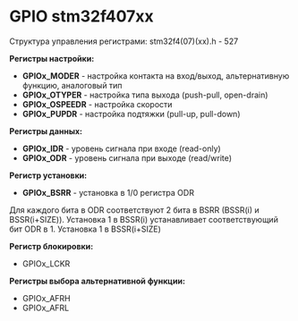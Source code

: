 # GPIO stm32f407xx

Структура управления регистрами: stm32f4(07)(xx).h - 527

**Регистры настройки:**

* **GPIOx_MODER** - настройка контакта на вход/выход, альтернативную функцию, аналоговый тип
* **GPIOx_OTYPER** - настройка типа выхода (push-pull, open-drain)
* **GPIOx_OSPEEDR** - настройка скорости
* **GPIOx_PUPDR** - настройка подтяжки (pull-up, pull-down)

**Регистры данных:**

* **GPIOx_IDR** - уровень сигнала при входе (read-only)
* **GPIOx_ODR** - уровень сигнала при выходе (read/write)

**Регистр установки:**

* **GPIOx_BSRR** - установка в 1/0 регистра ODR

Для каждого бита в ODR соответствуют 2 бита в BSRR (BSSR(i) и BSSR(i+SIZE)). Установка 1 в BSSR(i) устанавливает соответствующий бит ODR в 1. Установка 1 в BSSR(i+SIZE)

**Регистр блокировки:**

* GPIOx_LCKR

**Регистры выбора альтернативной функции:**

* GPIOx_AFRH
* GPIOx_AFRL
